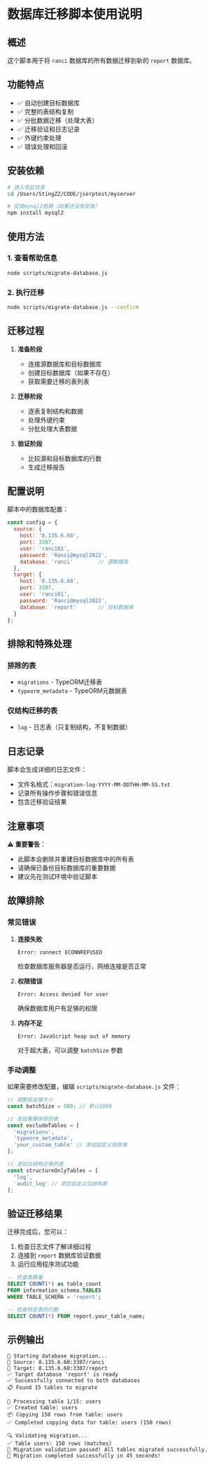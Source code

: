 # 数据库迁移脚本使用说明

## 概述

这个脚本用于将 `ranci` 数据库的所有数据迁移到新的 `report` 数据库。

## 功能特点

- ✅ 自动创建目标数据库
- ✅ 完整的表结构复制
- ✅ 分批数据迁移（处理大表）
- ✅ 迁移验证和日志记录
- ✅ 外键约束处理
- ✅ 错误处理和回滚

## 安装依赖

```bash
# 进入项目目录
cd /Users/StingZZ/CODE/jserptest/myserver

# 安装mysql2依赖（如果还没有安装）
npm install mysql2
```

## 使用方法

### 1. 查看帮助信息
```bash
node scripts/migrate-database.js
```

### 2. 执行迁移
```bash
node scripts/migrate-database.js --confirm
```

## 迁移过程

1. **准备阶段**
   - 连接源数据库和目标数据库
   - 创建目标数据库（如果不存在）
   - 获取需要迁移的表列表

2. **迁移阶段**
   - 逐表复制结构和数据
   - 处理外键约束
   - 分批处理大表数据

3. **验证阶段**
   - 比较源和目标数据库的行数
   - 生成迁移报告

## 配置说明

脚本中的数据库配置：

```javascript
const config = {
  source: {
    host: '8.135.6.60',
    port: 3307,
    user: 'ranci01',
    password: 'Ranci@mysql2022',
    database: 'ranci'        // 源数据库
  },
  target: {
    host: '8.135.6.60',
    port: 3307,
    user: 'ranci01',
    password: 'Ranci@mysql2022',
    database: 'report'       // 目标数据库
  }
};
```

## 排除和特殊处理

### 排除的表
- `migrations` - TypeORM迁移表
- `typeorm_metadata` - TypeORM元数据表

### 仅结构迁移的表
- `log` - 日志表（只复制结构，不复制数据）

## 日志记录

脚本会生成详细的日志文件：
- 文件名格式：`migration-log-YYYY-MM-DDTHH-MM-SS.txt`
- 记录所有操作步骤和错误信息
- 包含迁移验证结果

## 注意事项

⚠️ **重要警告**：
- 此脚本会删除并重建目标数据库中的所有表
- 请确保已备份目标数据库的重要数据
- 建议先在测试环境中验证脚本

## 故障排除

### 常见错误

1. **连接失败**
   ```
   Error: connect ECONNREFUSED
   ```
   检查数据库服务器是否运行，网络连接是否正常

2. **权限错误**
   ```
   Error: Access denied for user
   ```
   确保数据库用户有足够的权限

3. **内存不足**
   ```
   Error: JavaScript heap out of memory
   ```
   对于超大表，可以调整 `batchSize` 参数

### 手动调整

如果需要修改配置，编辑 `scripts/migrate-database.js` 文件：

```javascript
// 调整批处理大小
const batchSize = 500; // 默认1000

// 添加需要排除的表
const excludeTables = [
  'migrations',
  'typeorm_metadata',
  'your_custom_table' // 添加自定义排除表
];

// 添加仅结构迁移的表
const structureOnlyTables = [
  'log',
  'audit_log' // 添加自定义仅结构表
];
```

## 验证迁移结果

迁移完成后，您可以：

1. 检查日志文件了解详细过程
2. 连接到 `report` 数据库验证数据
3. 运行应用程序测试功能

```sql
-- 检查表数量
SELECT COUNT(*) as table_count 
FROM information_schema.TABLES 
WHERE TABLE_SCHEMA = 'report';

-- 检查特定表的行数
SELECT COUNT(*) FROM report.your_table_name;
```

## 示例输出

```
🚀 Starting database migration...
📍 Source: 8.135.6.60:3307/ranci
📍 Target: 8.135.6.60:3307/report
✅ Target database 'report' is ready
✅ Successfully connected to both databases
📋 Found 15 tables to migrate

🔄 Processing table 1/15: users
✅ Created table: users
📦 Copying 150 rows from table: users
✅ Completed copying data for table: users (150 rows)

🔍 Validating migration...
✅ Table users: 150 rows (matches)
🎉 Migration validation passed! All tables migrated successfully.
🎉 Migration completed successfully in 45 seconds!
```
